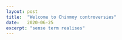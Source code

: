 ```yaml
---
layout: post
title:  "Welcome to Chinmoy controversies"
date:   2020-06-25
excerpt: "sense term realises"
---
```

